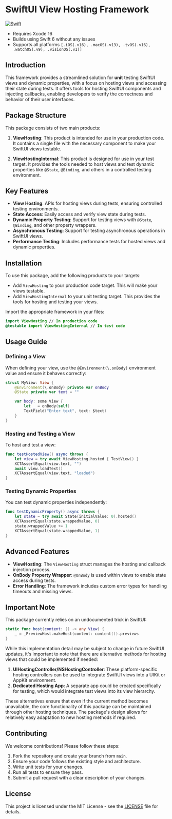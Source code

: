# SwiftUI View Hosting Framework

[![Swift](https://github.com/sisoje/swiftui-view-hosting/actions/workflows/swift.yml/badge.svg)](https://github.com/sisoje/swiftui-view-hosting/actions/workflows/swift.yml)

- Requires Xcode 16
- Builds using Swift 6 without any issues
- Supports all platforms `[.iOS(.v16), .macOS(.v13), .tvOS(.v16), .watchOS(.v9), .visionOS(.v1)]`

## Introduction

This framework provides a streamlined solution for **unit** testing SwiftUI views and dynamic properties, with a focus on hosting views and accessing their state during tests. It offers tools for hosting SwiftUI components and injecting callbacks, enabling developers to verify the correctness and behavior of their user interfaces.

## Package Structure

This package consists of two main products:

1. **ViewHosting**: This product is intended for use in your production code. It contains a single file with the necessary component to make your SwiftUI views testable.

2. **ViewHostingInternal**: This product is designed for use in your test target. It provides the tools needed to host views and test dynamic properties like `@State`, `@Binding`, and others in a controlled testing environment.

## Key Features

- **View Hosting**: APIs for hosting views during tests, ensuring controlled testing environments.
- **State Access**: Easily access and verify view state during tests.
- **Dynamic Property Testing**: Support for testing views with `@State`, `@Binding`, and other property wrappers.
- **Asynchronous Testing**: Support for testing asynchronous operations in SwiftUI views.
- **Performance Testing**: Includes performance tests for hosted views and dynamic properties.

## Installation

To use this package, add the following products to your targets:

- Add `ViewHosting` to your production code target. This will make your views testable.
- Add `ViewHostingInternal` to your unit testing target. This provides the tools for hosting and testing your views.

Import the appropriate framework in your files:

```swift
import ViewHosting // In production code
@testable import ViewHostingInternal // In test code
```

## Usage Guide

### Defining a View

When defining your view, use the `@Environment(\.onBody)` environment value and ensure it behaves correctly:

```swift
struct MyView: View {
    @Environment(\.onBody) private var onBody
    @State private var text = ""

    var body: some View {
        let _ = onBody(self)
        TextField("Enter text", text: $text)
    }
}
```

### Hosting and Testing a View

To host and test a view:

```swift
func testHostedView() async throws {
    let view = try await ViewHosting.hosted { TestView() }
    XCTAssertEqual(view.text, "")
    await view.loadText()
    XCTAssertEqual(view.text, "loaded")
}
```

### Testing Dynamic Properties

You can test dynamic properties independently:

```swift
func testDynamicProperty() async throws {
    let state = try await State(initialValue: 0).hosted()
    XCTAssertEqual(state.wrappedValue, 0)
    state.wrappedValue += 1
    XCTAssertEqual(state.wrappedValue, 1)
}
```

## Advanced Features

- **ViewHosting**: The `ViewHosting` struct manages the hosting and callback injection process.
- **OnBody Property Wrapper**: `@OnBody` is used within views to enable state access during tests.
- **Error Handling**: The framework includes custom error types for handling timeouts and missing views.

## Important Note

This package currently relies on an undocumented trick in SwiftUI:

```swift
static func host(content: () -> any View) {
    _ = _PreviewHost.makeHost(content: content()).previews
}
```

While this implementation detail may be subject to change in future SwiftUI updates, it's important to note that there are alternative methods for hosting views that could be implemented if needed:

1. **UIHostingController/NSHostingController**: These platform-specific hosting controllers can be used to integrate SwiftUI views into a UIKit or AppKit environment.
2. **Dedicated Hosting App**: A separate app could be created specifically for testing, which would integrate test views into its view hierarchy.

These alternatives ensure that even if the current method becomes unavailable, the core functionality of this package can be maintained through other hosting techniques. The package's design allows for relatively easy adaptation to new hosting methods if required.

## Contributing

We welcome contributions! Please follow these steps:

1. Fork the repository and create your branch from `main`.
2. Ensure your code follows the existing style and architecture.
3. Write unit tests for your changes.
4. Run all tests to ensure they pass.
5. Submit a pull request with a clear description of your changes.

## License

This project is licensed under the MIT License - see the [LICENSE](LICENSE) file for details.
